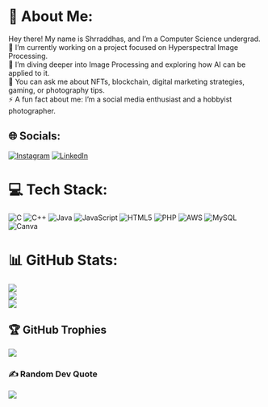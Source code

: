 # 💫 About Me:
Hey there! My name is Shrraddhas, and I’m a Computer Science undergrad.<br>🔭 I’m currently working on a project focused on Hyperspectral Image Processing.<br>🌱 I’m diving deeper into Image Processing and exploring how AI can be applied to it.<br>💬 You can ask me about NFTs, blockchain, digital marketing strategies, gaming, or photography tips.<br>⚡ A fun fact about me: I’m a social media enthusiast and a hobbyist photographer.


## 🌐 Socials:
[![Instagram](https://img.shields.io/badge/Instagram-%23E4405F.svg?logo=Instagram&logoColor=white)](https://instagram.com/@not_so_goodclicks) [![LinkedIn](https://img.shields.io/badge/LinkedIn-%230077B5.svg?logo=linkedin&logoColor=white)](https://linkedin.com/in/mishra-shrraddhas) 

# 💻 Tech Stack:
![C](https://img.shields.io/badge/c-%2300599C.svg?style=flat-square&logo=c&logoColor=white) ![C++](https://img.shields.io/badge/c++-%2300599C.svg?style=flat-square&logo=c%2B%2B&logoColor=white) ![Java](https://img.shields.io/badge/java-%23ED8B00.svg?style=flat-square&logo=openjdk&logoColor=white) ![JavaScript](https://img.shields.io/badge/javascript-%23323330.svg?style=flat-square&logo=javascript&logoColor=%23F7DF1E) ![HTML5](https://img.shields.io/badge/html5-%23E34F26.svg?style=flat-square&logo=html5&logoColor=white) ![PHP](https://img.shields.io/badge/php-%23777BB4.svg?style=flat-square&logo=php&logoColor=white) ![AWS](https://img.shields.io/badge/AWS-%23FF9900.svg?style=flat-square&logo=amazon-aws&logoColor=white) ![MySQL](https://img.shields.io/badge/mysql-4479A1.svg?style=flat-square&logo=mysql&logoColor=white) ![Canva](https://img.shields.io/badge/Canva-%2300C4CC.svg?style=flat-square&logo=Canva&logoColor=white)
# 📊 GitHub Stats:
![](https://github-readme-stats.vercel.app/api?username=Shrraddhas&theme=dark&hide_border=false&include_all_commits=false&count_private=false)<br/>
![](https://github-readme-streak-stats.herokuapp.com/?user=Shrraddhas&theme=dark&hide_border=false)<br/>
![](https://github-readme-stats.vercel.app/api/top-langs/?username=Shrraddhas&theme=dark&hide_border=false&include_all_commits=false&count_private=false&layout=compact)

## 🏆 GitHub Trophies
![](https://github-profile-trophy.vercel.app/?username=Shrraddhas&theme=radical&no-frame=true&no-bg=false&margin-w=4)

### ✍️ Random Dev Quote
![](https://quotes-github-readme.vercel.app/api?type=horizontal&theme=radical)

<!-- Proudly created with GPRM ( https://gprm.itsvg.in ) -->
